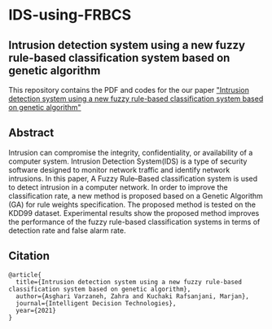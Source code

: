 # IDS-using-FRBCS
## Intrusion detection system using a new fuzzy rule-based classification system based on genetic algorithm
This repository contains the PDF and codes for the our paper ["Intrusion detection system using a new fuzzy rule-based classification system based on genetic algorithm"](https://content.iospress.com/articles/intelligent-decision-technologies/idt200036)

## Abstract
Intrusion can compromise the integrity, confidentiality, or availability of a computer system. Intrusion Detection System(IDS) is a type of security software designed to monitor network traffic and identify network intrusions. In this paper, A Fuzzy Rule–Based classification system is used to detect intrusion in a computer network. In order to improve the classification rate, a new method is proposed based on a Genetic Algorithm (GA) for rule weights specification. The proposed method is tested on the KDD99 dataset. Experimental results show the proposed method improves the performance of the fuzzy rule-based classification systems in terms of detection rate and false alarm rate.

## Citation

```
@article{
  title={Intrusion detection system using a new fuzzy rule-based classification system based on genetic algorithm},
  author={Asghari Varzaneh, Zahra and Kuchaki Rafsanjani, Marjan},
  journal={Intelligent Decision Technologies},
  year={2021}
}
```
